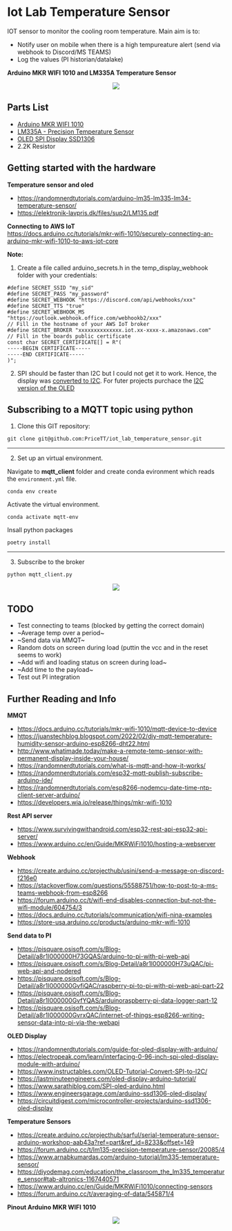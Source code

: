 # Iot Lab Temperature Sensor

IOT sensor to monitor the cooling room temperature. Main aim is to:  
* Notify user on mobile when there is a high tempureature alert (send via webhook to Discord/MS TEAMS)
* Log the values (PI historian/datalake)

**Arduino MKR WIFI 1010 and LM335A Temperature Sensor**  
<p align="center">
  <img src="imgs/img.JPEG" >
</p>



## Parts List  

- [Arduino MKR WIFI 1010](https://www.computersalg.dk/i/4892362/arduino-mkr-wifi-1010-arm-cortex-m0-48-mhz-0-256-mb-32-kb-arduino-25-x-61-5-mm)  
- [LM335A - Precision Temperature Sensor](https://elektronik-lavpris.dk/p100429/lm335az-temp-sensor-40-100c-to92-05)  
- [OLED SPI Display SSD1306](https://elektronik-lavpris.dk/p143602/modu0052-ssd1306-128x64-pixel-uoled-display-module-blue/)
- 2.2K Resistor  

## Getting started with the hardware   

**Temperature sensor and oled**
- https://randomnerdtutorials.com/arduino-lm35-lm335-lm34-temperature-sensor/
- https://elektronik-lavpris.dk/files/sup2/LM135.pdf

**Connecting to AWS IoT**  
https://docs.arduino.cc/tutorials/mkr-wifi-1010/securely-connecting-an-arduino-mkr-wifi-1010-to-aws-iot-core


**Note:**   

1. Create a file called arduino_secrets.h in the temp_display_webhook folder with your credentials:  
```
#define SECRET_SSID "my_sid"  
#define SECRET_PASS "my_password"  
#define SECRET_WEBHOOK "https://discord.com/api/webhooks/xxx"  
#define SECRET_TTS "true"  
#define SECRET_WEBHOOK_MS "https://outlook.webhook.office.com/webhookb2/xxx"  
// Fill in the hostname of your AWS IoT broker
#define SECRET_BROKER "xxxxxxxxxxxxxx.iot.xx-xxxx-x.amazonaws.com"
// Fill in the boards public certificate
const char SECRET_CERTIFICATE[] = R"(
-----BEGIN CERTIFICATE-----
-----END CERTIFICATE-----
)";
```
2. SPI should be faster than I2C but I could not get it to work. Hence, the display was [converted to I2C](https://www.instructables.com/OLED-Tutorial-Convert-SPI-to-I2C/). For futer projects purchace the [I2C version of the OLED](https://elektronik-lavpris.dk/p148473/sbc-oled01-oled-display-for-arduino-raspberry-pi-or-other-single-board/)  

## Subscribing to a MQTT topic using python   
1. Clone this GIT repository:
```
git clone git@github.com:PriceTT/iot_lab_temperature_sensor.git
```
___

2. Set up an virtual environment.  

Navigate to **mqtt_client** folder and create conda evironment which reads the `environment.yml` file.
```
conda env create
```

Activate the virtual environment.
```
conda activate mqtt-env

```
Insall python packages
```
poetry install  
```
___
3. Subscribe to the broker  
```
python mqtt_client.py 

```
<p align="center">
  <img src="imgs/mqtt.png" >
</p>


## TODO  
- Test connecting to teams (blocked by getting the correct domain)
- ~Average temp over a period~
- ~Send data via MMQT~
- Random dots on screen during load (puttin the vcc and in the reset seems to work)  
- ~Add wifi and loading status on screen during load~
- ~Add time to the payload~
- Test out PI integration


## Further Reading and Info
**MMQT**  
- https://docs.arduino.cc/tutorials/mkr-wifi-1010/mqtt-device-to-device
- https://juanstechblog.blogspot.com/2022/02/diy-mqtt-temperature-humidity-sensor-arduino-esp8266-dht22.html
- http://www.whatimade.today/make-a-remote-temp-sensor-with-permanent-display-inside-your-house/
- https://randomnerdtutorials.com/what-is-mqtt-and-how-it-works/
- https://randomnerdtutorials.com/esp32-mqtt-publish-subscribe-arduino-ide/
- https://randomnerdtutorials.com/esp8266-nodemcu-date-time-ntp-client-server-arduino/
- https://developers.wia.io/release/things/mkr-wifi-1010

**Rest API server**  
- https://www.survivingwithandroid.com/esp32-rest-api-esp32-api-server/
- https://www.arduino.cc/en/Guide/MKRWiFi1010/hosting-a-webserver

**Webhook**  
- https://create.arduino.cc/projecthub/usini/send-a-message-on-discord-f216e0
- https://stackoverflow.com/questions/55588751/how-to-post-to-a-ms-teams-webhook-from-esp8266
- https://forum.arduino.cc/t/wifi-end-disables-connection-but-not-the-wifi-module/604754/3
- https://docs.arduino.cc/tutorials/communication/wifi-nina-examples
- https://store-usa.arduino.cc/products/arduino-mkr-wifi-1010

**Send data to PI**  
- https://pisquare.osisoft.com/s/Blog-Detail/a8r1I000000H73GQAS/arduino-to-pi-with-pi-web-api
- https://pisquare.osisoft.com/s/Blog-Detail/a8r1I000000H73uQAC/pi-web-api-and-nodered
- https://pisquare.osisoft.com/s/Blog-Detail/a8r1I000000GvfiQAC/raspberry-pi-to-pi-with-pi-web-api-part-22
- https://pisquare.osisoft.com/s/Blog-Detail/a8r1I000000GvfYQAS/arduinoraspberry-pi-data-logger-part-12
- https://pisquare.osisoft.com/s/Blog-Detail/a8r1I000000GvrxQAC/internet-of-things-esp8266-writing-sensor-data-into-pi-via-the-webapi


**OLED Display**  
- https://randomnerdtutorials.com/guide-for-oled-display-with-arduino/ 
- https://electropeak.com/learn/interfacing-0-96-inch-spi-oled-display-module-with-arduino/
- https://www.instructables.com/OLED-Tutorial-Convert-SPI-to-I2C/
- https://lastminuteengineers.com/oled-display-arduino-tutorial/
- https://www.sarathiblog.com/SPI-oled-arduino.html
- https://www.engineersgarage.com/arduino-ssd1306-oled-display/
- https://circuitdigest.com/microcontroller-projects/arduino-ssd1306-oled-display

**Temperature Sensors**  
- https://create.arduino.cc/projecthub/sarful/serial-temperature-sensor-arduino-workshop-aab43a?ref=part&ref_id=8233&offset=149  
- https://forum.arduino.cc/t/lm135-precision-temperature-sensor/20085/4
- https://www.arnabkumardas.com/arduino-tutorial/lm335-temperature-sensor/
- https://diyodemag.com/education/the_classroom_the_lm335_temperature_sensor#tab-altronics-1167440571
- https://www.arduino.cc/en/Guide/MKRWiFi1010/connecting-sensors  
- https://forum.arduino.cc/t/averaging-of-data/545871/4

**Pinout Arduino MKR WIFI 1010**   
<p align="center">
  <img src="imgs/pin_out.png" >
</p>
